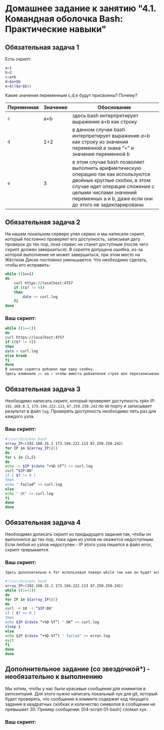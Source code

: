 # Домашнее задание к занятию "4.1. Командная оболочка Bash: Практические навыки"

## Обязательная задача 1

Есть скрипт:
```bash
a=1
b=2
c=a+b
d=$a+$b
e=$(($a+$b))
```

Какие значения переменным c,d,e будут присвоены? Почему?

| Переменная  | Значение | Обоснование |
| ------------- | ------------- | ------------- |
| `c`  | a+b  | здесь bash интерпретирует выражение a+b как строку |
| `d`  | 1+2  | в данном случае bash интерпретирует выражение $a+$b как строку из значения переменной a знака “+” и значения переменной b |
| `e`  | 3  | в этом случае bash позволяет выполнить арифметическую операцию так как используются двойные круглые скобки, в этом случае идет операция сложения с целыми числами значений переменных a и b, даже если они до этого не задекларированы |


## Обязательная задача 2
На нашем локальном сервере упал сервис и мы написали скрипт, который постоянно проверяет его доступность, записывая дату проверок до тех пор, пока сервис не станет доступным (после чего скрипт должен завершиться). В скрипте допущена ошибка, из-за которой выполнение не может завершиться, при этом место на Жёстком Диске постоянно уменьшается. Что необходимо сделать, чтобы его исправить:
```bash
while ((1==1)
do
	curl https://localhost:4757
	if (($? != 0))
	then
		date >> curl.log
	fi
done
```

### Ваш скрипт:
```bash
while ((1==1))
do
curl https://localhost:4757
if (($? != 0))
then
date > curl.log
else break
fi
done
В начале скрипта добавил еще одну скобку.
Здесь изменили >> на > чтобы вместо добавления строк шло перезаписывание файла и добавил команду останавливающую скрипт после отработки ‘else break’.
```

## Обязательная задача 3
Необходимо написать скрипт, который проверяет доступность трёх IP: `192.168.0.1`, `173.194.222.113`, `87.250.250.242` по `80` порту и записывает результат в файл `log`. Проверять доступность необходимо пять раз для каждого узла.

### Ваш скрипт:
```bash
#!/usr/bin/env bash
array_IP=(192.168.31.1 173.194.222.113 87.250.250.242)
for IP in ${array_IP[@]}
do
for L in {1…5}
do
echo -n $IP $(date “+%D %T”) >> curl.log
curl “$IP:80"
if [ $? != 0 ]
then
echo " failed” >> curl.log
else
echo " OK" >> curl.log
fi
done
done
```

## Обязательная задача 4
Необходимо дописать скрипт из предыдущего задания так, чтобы он выполнялся до тех пор, пока один из узлов не окажется недоступным. Если любой из узлов недоступен - IP этого узла пишется в файл error, скрипт прерывается.

### Ваш скрипт:
```bash
Здесь дополнительно к for использовал поверх while так как он будет исполнятся до тех пор пока условие =истина.

#!/usr/bin/env bash
array_IP=(192.168.31.1 173.194.222.113 87.250.250.241)
while ((1==1))
do
for IP in ${array_IP[@]}
do
curl -m 10 -s “$IP:80"
if [ $? == 0 ]
then
echo $IP $(date “+%D %T”) " OK” >> curl.log
sleep 1
else
echo $IP $(date “+%D %T”) " failed" >> error.log
exit
fi
done
done
```

## Дополнительное задание (со звездочкой*) - необязательно к выполнению

Мы хотим, чтобы у нас были красивые сообщения для коммитов в репозиторий. Для этого нужно написать локальный хук для git, который будет проверять, что сообщение в коммите содержит код текущего задания в квадратных скобках и количество символов в сообщении не превышает 30. Пример сообщения: \[04-script-01-bash\] сломал хук.

### Ваш скрипт:
```bash

```
